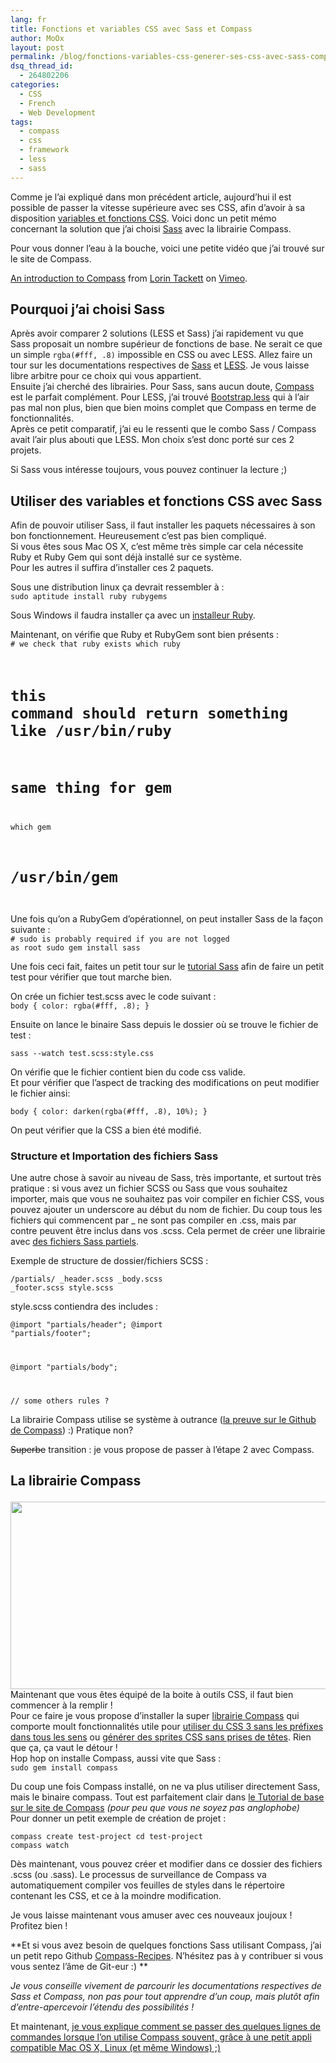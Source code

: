 ```yaml
---
lang: fr
title: Fonctions et variables CSS avec Sass et Compass
author: MoOx
layout: post
permalink: /blog/fonctions-variables-css-generer-ses-css-avec-sass-compass/
dsq_thread_id:
  - 264802206
categories:
  - CSS
  - French
  - Web Development
tags:
  - compass
  - css
  - framework
  - less
  - sass
---
```

Comme je l’ai expliqué dans mon précédent article, aujourd’hui il est possible de passer la vitesse supérieure avec ses CSS, afin d’avoir à sa disposition [variables et fonctions CSS][1]. Voici donc un petit mémo concernant la solution que j’ai choisi [Sass][2] avec la librairie Compass.  
<!--more-->

  
Pour vous donner l’eau à la bouche, voici une petite vidéo que j’ai trouvé sur le site de Compass.

[An introduction to Compass][3] from [Lorin Tackett][4] on [Vimeo][5].

## Pourquoi j’ai choisi **Sass**

Après avoir comparer 2 solutions (LESS et Sass) j’ai rapidement vu que Sass proposait un nombre supérieur de fonctions de base. Ne serait ce que un simple `rgba(#fff, .8)` impossible en CSS ou avec LESS. Allez faire un tour sur les documentations respectives de [Sass][6] et [LESS][7]. Je vous laisse libre arbitre pour ce choix qui vous appartient.  
Ensuite j’ai cherché des librairies. Pour Sass, sans aucun doute, [Compass][8] est le parfait complément. Pour LESS, j’ai trouvé [Bootstrap.less][9] qui à l’air pas mal non plus, bien que bien moins complet que Compass en terme de fonctionnalités.  
Après ce petit comparatif, j’ai eu le ressenti que le combo Sass / Compass avait l’air plus abouti que LESS. Mon choix s’est donc porté sur ces 2 projets.

Si Sass vous intéresse toujours, vous pouvez continuer la lecture ;) 

## Utiliser des variables et fonctions CSS avec Sass

Afin de pouvoir utiliser Sass, il faut installer les paquets nécessaires à son bon fonctionnement. Heureusement c’est pas bien compliqué.  
Si vous êtes sous Mac OS X, c’est même très simple car cela nécessite Ruby et Ruby Gem qui sont déjà installé sur ce système.  
Pour les autres il suffira d’installer ces 2 paquets.

Sous une distribution linux ça devrait ressembler à :  
<code  class="block">sudo aptitude install ruby rubygems</code>

Sous Windows il faudra installer ça avec un [installeur Ruby][10].

Maintenant, on vérifie que Ruby et RubyGem sont bien présents :  
<code  class="block"># we check that ruby exists
which ruby
# this command should return something like /usr/bin/ruby

# same thing for gem
which gem
# /usr/bin/gem
</code>

Une fois qu’on a RubyGem d’opérationnel, on peut installer Sass de la façon suivante :  
<code  class="block"># sudo is probably required if you are not logged as root
sudo gem install sass
</code>

Une fois ceci fait, faites un petit tour sur le [tutorial Sass][11] afin de faire un petit test pour vérifier que tout marche bien.

On crée un fichier test.scss avec le code suivant :  
<code class="block css">body
{
    color: rgba(#fff, .8);
}
</code>

Ensuite on lance le binaire Sass depuis le dossier où se trouve le fichier de test :

<code class="block shell">sass --watch test.scss:style.css</code>

On vérifie que le fichier contient bien du code css valide.  
Et pour vérifier que l’aspect de tracking des modifications on peut modifier le fichier ainsi:

<code class="block css">body
{
    color: darken(rgba(#fff, .8), 10%);
}
</code>

On peut vérifier que la CSS a bien été modifié.

### Structure et Importation des fichiers Sass

Une autre chose à savoir au niveau de Sass, très importante, et surtout très pratique : si vous avez un fichier SCSS ou Sass que vous souhaitez importer, mais que vous ne souhaitez pas voir compiler en fichier CSS, vous pouvez ajouter un underscore au début du nom de fichier. Du coup tous les fichiers qui commencent par _ ne sont pas compiler en .css, mais par contre peuvent être inclus dans vos .scss. Cela permet de créer une librairie avec [des fichiers Sass partiels][12].

Exemple de structure de dossier/fichiers SCSS :

<code class="block files">/partials/
    _header.scss
    _body.scss
    _footer.scss
style.scss
</code>

style.scss contiendra des includes :

<code class="block scss">@import "partials/header";
@import "partials/footer";

@import "partials/body";

// some others rules ?
</code>

La librairie Compass utilise se système à outrance ([la preuve sur le Github de Compass][13]) :) Pratique non? 

<del datetime="2011-05-13T06:32:42+00:00">Superbe</del> transition : je vous propose de passer à l’étape 2 avec Compass.

## La librairie Compass<figure>

<img src="{{site.baseurl}}/medias/2011/05/compass.jpg" alt="" title="compass" width="900" height="300" class="alignnone size-full wp-image-64" /></figure> 
Maintenant que vous êtes équipé de la boite à outils CSS, il faut bien commencer à la remplir !  
Pour ce faire je vous propose d’installer la super [librairie Compass][8] qui comporte moult fonctionnalités utile pour [utiliser du CSS 3 sans les préfixes dans tous les sens][14] ou [générer des sprites CSS sans prises de têtes][15]. Rien que ça, ça vaut le détour !  
Hop hop on installe Compass, aussi vite que Sass :  
<code  class="block">sudo gem install compass</code>

Du coup une fois Compass installé, on ne va plus utiliser directement Sass, mais le binaire compass. Tout est parfaitement clair dans [le Tutorial de base sur le site de Compass][16] *(pour peu que vous ne soyez pas anglophobe)*  
Pour donner un petit exemple de création de projet :

<code  class="block">compass create test-project
cd test-project
compass watch</code>

Dès maintenant, vous pouvez créer et modifier dans ce dossier des fichiers .scss (ou .sass). Le processus de surveillance de Compass va automatiquement compiler vos feuilles de styles dans le répertoire contenant les CSS, et ce à la moindre modification.

Je vous laisse maintenant vous amuser avec ces nouveaux joujoux ! Profitez bien !

**Et si vous avez besoin de quelques fonctions Sass utilisant Compass, j’ai un petit repo Github [Compass-Recipes][17]. N’hésitez pas à y contribuer si vous vous sentez l’âme de Git-eur :) **

*Je vous conseille vivement de parcourir les documentations respectives de Sass et Compass, non pas pour tout apprendre d’un coup, mais plutôt afin d’entre-apercevoir l’étendu des possibilités !*

Et maintenant, [je vous explique comment se passer des quelques lignes de commandes lorsque l’on utilise Compass souvent, grâce à une petit appli compatible Mac OS X, Linux (et même Windows) ;) ][18]

 [1]: /blog/utiliser-des-variables-fonctions-css "Utiliser des variables et fonctions CSS, c’est possible !"
 [2]: http://sass-lang.com/
 [3]: http://vimeo.com/11671458
 [4]: http://vimeo.com/ltackett
 [5]: http://vimeo.com
 [6]: http://sass-lang.com/docs/yardoc/file.SASS_REFERENCE.html
 [7]: http://lesscss.org/#docs
 [8]: http://compass-style.org/
 [9]: http://markdotto.com/bootstrap/
 [10]: http://rubyinstaller.org/
 [11]: http://sass-lang.com/tutorial.html
 [12]: http://sass-lang.com/docs/yardoc/file.SASS_REFERENCE.html#partials
 [13]: https://github.com/chriseppstein/compass/tree/stable/frameworks/compass/stylesheets
 [14]: http://compass-style.org/reference/compass/css3/
 [15]: http://compass-style.org/reference/compass/utilities/sprites/
 [16]: http://compass-style.org/help/
 [17]: https://github.com/MoOx/Compass-Recipes
 [18]: http://moox.fr/blog/compass-app-application-pour-compiler-css-sass-compass/
